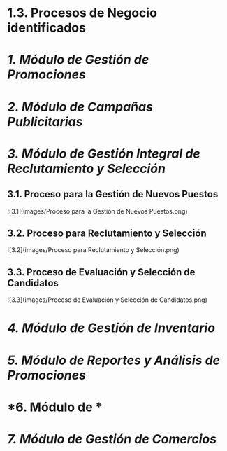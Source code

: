 # 1.3. Procesos de Negocio identificados
# *1. Módulo de Gestión de Promociones*

# *2. Módulo de Campañas Publicitarias*

# *3. Módulo de Gestión Integral de Reclutamiento y Selección*
## 3.1. Proceso para la Gestión de Nuevos Puestos
![3.1](images/Proceso para la Gestión de Nuevos Puestos.png)
## 3.2. Proceso para Reclutamiento y Selección
![3.2](images/Proceso para Reclutamiento y Selección.png)
## 3.3. Proceso de Evaluación y Selección de Candidatos
![3.3](images/Proceso de Evaluación y Selección de Candidatos.png)
# *4. Módulo de Gestión de Inventario*

# *5. Módulo de Reportes y Análisis de Promociones*

# *6. Módulo de  *

# *7. Módulo de Gestión de Comercios*
